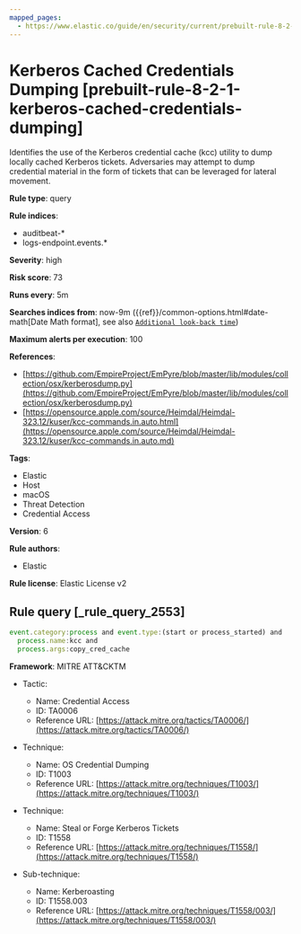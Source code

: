 ```yaml
---
mapped_pages:
  - https://www.elastic.co/guide/en/security/current/prebuilt-rule-8-2-1-kerberos-cached-credentials-dumping.html
---
```


# Kerberos Cached Credentials Dumping [prebuilt-rule-8-2-1-kerberos-cached-credentials-dumping]

Identifies the use of the Kerberos credential cache (kcc) utility to dump locally cached Kerberos tickets. Adversaries may attempt to dump credential material in the form of tickets that can be leveraged for lateral movement.

**Rule type**: query

**Rule indices**:

* auditbeat-*
* logs-endpoint.events.*

**Severity**: high

**Risk score**: 73

**Runs every**: 5m

**Searches indices from**: now-9m ({{ref}}/common-options.html#date-math[Date Math format], see also [`Additional look-back time`](docs-content://solutions/security/detect-and-alert/create-detection-rule.md#rule-schedule))

**Maximum alerts per execution**: 100

**References**:

* [https://github.com/EmpireProject/EmPyre/blob/master/lib/modules/collection/osx/kerberosdump.py](https://github.com/EmpireProject/EmPyre/blob/master/lib/modules/collection/osx/kerberosdump.py)
* [https://opensource.apple.com/source/Heimdal/Heimdal-323.12/kuser/kcc-commands.in.auto.html](https://opensource.apple.com/source/Heimdal/Heimdal-323.12/kuser/kcc-commands.in.auto.md)

**Tags**:

* Elastic
* Host
* macOS
* Threat Detection
* Credential Access

**Version**: 6

**Rule authors**:

* Elastic

**Rule license**: Elastic License v2

## Rule query [_rule_query_2553]

```js
event.category:process and event.type:(start or process_started) and
  process.name:kcc and
  process.args:copy_cred_cache
```

**Framework**: MITRE ATT&CKTM

* Tactic:

    * Name: Credential Access
    * ID: TA0006
    * Reference URL: [https://attack.mitre.org/tactics/TA0006/](https://attack.mitre.org/tactics/TA0006/)

* Technique:

    * Name: OS Credential Dumping
    * ID: T1003
    * Reference URL: [https://attack.mitre.org/techniques/T1003/](https://attack.mitre.org/techniques/T1003/)

* Technique:

    * Name: Steal or Forge Kerberos Tickets
    * ID: T1558
    * Reference URL: [https://attack.mitre.org/techniques/T1558/](https://attack.mitre.org/techniques/T1558/)

* Sub-technique:

    * Name: Kerberoasting
    * ID: T1558.003
    * Reference URL: [https://attack.mitre.org/techniques/T1558/003/](https://attack.mitre.org/techniques/T1558/003/)



